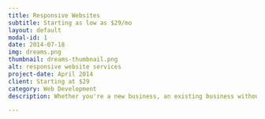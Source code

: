 ```yaml
---
title: Responsive Websites
subtitle: Starting as low as $29/mo
layout: default
modal-id: 1
date: 2014-07-18
img: dreams.png
thumbnail: dreams-thumbnail.png
alt: responsive website services
project-date: April 2014
client: Starting at $29
category: Web Development
description: Whether you're a new business, an existing business without a website, or a business that simply wants a website refresh, we offer mobile-first websites for as low as $29/mo.

---
```


